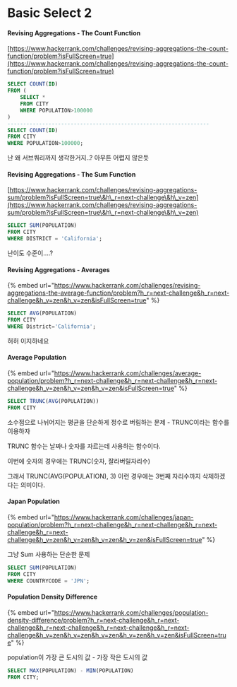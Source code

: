 # Basic Select 2

#### Revising Aggregations - The Count Function

[https://www.hackerrank.com/challenges/revising-aggregations-the-count-function/problem?isFullScreen=true](https://www.hackerrank.com/challenges/revising-aggregations-the-count-function/problem?isFullScreen=true)

```sql
SELECT COUNT(ID)
FROM (
    SELECT *
    FROM CITY
    WHERE POPULATION>100000
)
----------------------------------------------------------------
SELECT COUNT(ID)
FROM CITY
WHERE POPULATION>100000;
```

난 왜 서브쿼리까지 생각한거지..? 아무튼 어렵지 않은듯





#### Revising Aggregations - The Sum Function

[https://www.hackerrank.com/challenges/revising-aggregations-sum/problem?isFullScreen=true\&h\_r=next-challenge\&h\_v=zen](https://www.hackerrank.com/challenges/revising-aggregations-sum/problem?isFullScreen=true\&h\_r=next-challenge\&h\_v=zen)

```sql
SELECT SUM(POPULATION)
FROM CITY
WHERE DISTRICT = 'California';
```

난이도 수준이....?&#x20;





#### Revising Aggregations - Averages

{% embed url="https://www.hackerrank.com/challenges/revising-aggregations-the-average-function/problem?h_r=next-challenge&h_r=next-challenge&h_v=zen&h_v=zen&isFullScreen=true" %}

```sql
SELECT AVG(POPULATION)
FROM CITY
WHERE District='California';
```

허허 이지하네요





#### Average Population

{% embed url="https://www.hackerrank.com/challenges/average-population/problem?h_r=next-challenge&h_r=next-challenge&h_r=next-challenge&h_v=zen&h_v=zen&h_v=zen&isFullScreen=true" %}

```sql
SELECT TRUNC(AVG(POPULATION))
FROM CITY
```

소수점으로 나뉘어지는 평균을 단순하게 정수로 버림하는 문제 - TRUNC이라는 함수를 이용하자

TRUNC 함수는 날짜나 숫자를 자르는데 사용하는 함수이다.

이번에 숫자의 경우에는 TRUNC(숫자, 잘라버릴자리수)

그래서 TRUNC(AVG(POPULATION), 3) 이런 경우에는 3번째 자리수까지 삭제하겠다는 의미이다.





#### Japan Population

{% embed url="https://www.hackerrank.com/challenges/japan-population/problem?h_r=next-challenge&h_r=next-challenge&h_r=next-challenge&h_r=next-challenge&h_v=zen&h_v=zen&h_v=zen&h_v=zen&isFullScreen=true" %}

그냥 Sum 사용하는 단순한 문제

```sql
SELECT SUM(POPULATION)
FROM CITY
WHERE COUNTRYCODE = 'JPN';
```





#### Population Density Difference

{% embed url="https://www.hackerrank.com/challenges/population-density-difference/problem?h_r=next-challenge&h_r=next-challenge&h_r=next-challenge&h_r=next-challenge&h_r=next-challenge&h_v=zen&h_v=zen&h_v=zen&h_v=zen&h_v=zen&isFullScreen=true" %}

population이 가장 큰 도시의 값 - 가장 작은 도시의 값

```sql
SELECT MAX(POPULATION) - MIN(POPULATION)
FROM CITY;
```











